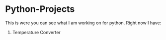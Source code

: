 # Python-Projects
This is were you can see what I am working on for python.
Right now I have:
1. Temperature Converter
